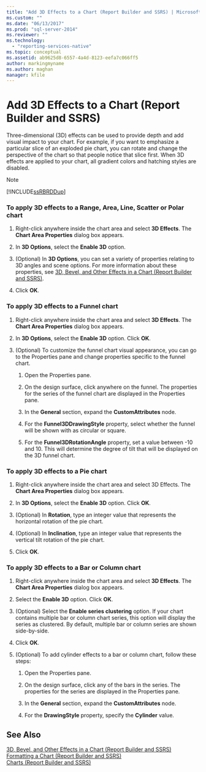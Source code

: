 ```yaml
---
title: "Add 3D Effects to a Chart (Report Builder and SSRS) | Microsoft Docs"
ms.custom: ""
ms.date: "06/13/2017"
ms.prod: "sql-server-2014"
ms.reviewer: ""
ms.technology: 
  - "reporting-services-native"
ms.topic: conceptual
ms.assetid: ab9625d8-6557-4a4d-8123-eefa7c066ff5
author: markingmyname
ms.author: maghan
manager: kfile
---
```

# Add 3D Effects to a Chart (Report Builder and SSRS)
  Three-dimensional (3D) effects can be used to provide depth and add visual impact to your chart. For example, if you want to emphasize a particular slice of an exploded pie chart, you can rotate and change the perspective of the chart so that people notice that slice first. When 3D effects are applied to your chart, all gradient colors and hatching styles are disabled.  
  
> [!NOTE]  
>  [!INCLUDE[ssRBRDDup](../../includes/ssrbrddup-md.md)]  
  
### To apply 3D effects to a Range, Area, Line, Scatter or Polar chart  
  
1.  Right-click anywhere inside the chart area and select **3D Effects**. The **Chart Area Properties** dialog box appears.  
  
2.  In **3D Options**, select the **Enable 3D** option.  
  
3.  (Optional) In **3D Options**, you can set a variety of properties relating to 3D angles and scene options. For more information about these properties, see [3D, Bevel, and Other Effects in a Chart &#40;Report Builder and SSRS&#41;](chart-effects-3d-bevel-and-other-report-builder.md).  
  
4.  Click **OK**.  
  
### To apply 3D effects to a Funnel chart  
  
1.  Right-click anywhere inside the chart area and select **3D Effects**. The **Chart Area Properties** dialog box appears.  
  
2.  In **3D Options**, select the **Enable 3D** option. Click **OK**.  
  
3.  (Optional) To customize the funnel chart visual appearance, you can go to the Properties pane and change properties specific to the funnel chart.  
  
    1.  Open the Properties pane.  
  
    2.  On the design surface, click anywhere on the funnel. The properties for the series of the funnel chart are displayed in the Properties pane.  
  
    3.  In the **General** section, expand the **CustomAttributes** node.  
  
    4.  For the **Funnel3DDrawingStyle** property, select whether the funnel will be shown with as circular or square.  
  
    5.  For the **Funnel3DRotationAngle** property, set a value between -10 and 10. This will determine the degree of tilt that will be displayed on the 3D funnel chart.  
  
### To apply 3D effects to a Pie chart  
  
1.  Right-click anywhere inside the chart area and select 3D Effects. The **Chart Area Properties** dialog box appears.  
  
2.  In **3D Options**, select the **Enable 3D** option. Click **OK**.  
  
3.  (Optional) In **Rotation**, type an integer value that represents the horizontal rotation of the pie chart.  
  
4.  (Optional) In **Inclination**, type an integer value that represents the vertical tilt rotation of the pie chart.  
  
5.  Click **OK**.  
  
### To apply 3D effects to a Bar or Column chart  
  
1.  Right-click anywhere inside the chart area and select **3D Effects**. The **Chart Area Properties** dialog box appears.  
  
2.  Select the **Enable 3D** option. Click **OK**.  
  
3.  (Optional) Select the **Enable series clustering** option. If your chart contains multiple bar or column chart series, this option will display the series as clustered. By default, multiple bar or column series are shown side-by-side.  
  
4.  Click **OK**.  
  
5.  (Optional) To add cylinder effects to a bar or column chart, follow these steps:  
  
    1.  Open the Properties pane.  
  
    2.  On the design surface, click any of the bars in the series. The properties for the series are displayed in the Properties pane.  
  
    3.  In the **General** section, expand the **CustomAttributes** node.  
  
    4.  For the **DrawingStyle** property, specify the **Cylinder** value.  
  
## See Also  
 [3D, Bevel, and Other Effects in a Chart &#40;Report Builder and SSRS&#41;](chart-effects-3d-bevel-and-other-report-builder.md)   
 [Formatting a Chart &#40;Report Builder and SSRS&#41;](formatting-a-chart-report-builder-and-ssrs.md)   
 [Charts &#40;Report Builder and SSRS&#41;](charts-report-builder-and-ssrs.md)  
  
  

